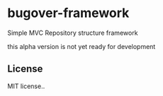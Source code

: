 # bugover-framework
Simple MVC Repository structure framework

this alpha version is not yet ready for development

<h2>License</h2
The Bugover framework is open-sourced software licensed under the <a href="https://opensource.org/">MIT license.</a>.
